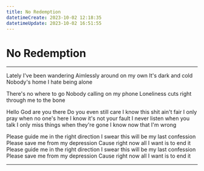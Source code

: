 ```yaml
---
title: No Redemption
datetimeCreate: 2023-10-02 12:18:35
datetimeUpdate: 2023-10-02 16:51:55
---
```

# No Redemption

---

Lately I've been wandering
Aimlessly around on my own
It's dark and cold
Nobody's home
I hate being alone

There's no where to go
Nobody calling on my phone
Loneliness cuts right through me to the bone

Hello God are you there
Do you even still care
I know this shit ain't fair
I only pray when no one's here
I know it's not your fault
I never listen when you talk
I only miss things when they're gone
I know now that I'm wrong

Please guide me in the right direction
I swear this will be my last confession
Please save me from my depression
Cause right now all I want is to end it
Please guide me in the right direction
I swear this will be my last confession
Please save me from my depression
Cause right now all I want is to end it

---